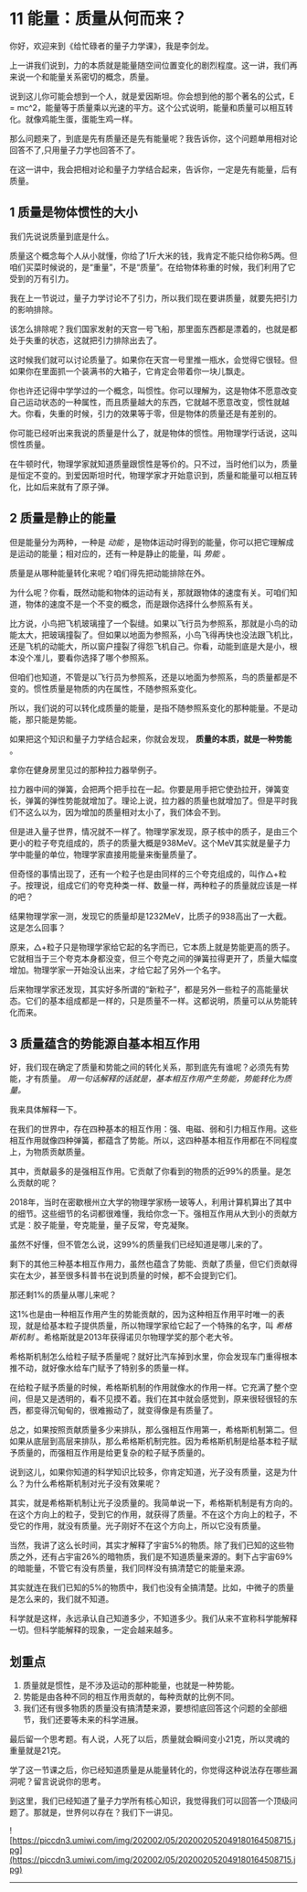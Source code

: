 # 11 能量：质量从何而来？

你好，欢迎来到《给忙碌者的量子力学课》，我是李剑龙。

上一讲我们说到，力的本质就是能量随空间位置变化的剧烈程度。这一讲，我们再来说一个和能量关系密切的概念，质量。

说到这儿你可能会想到一个人，就是爱因斯坦。你会想到他的那个著名的公式，E = mc^2，能量等于质量乘以光速的平方。这个公式说明，能量和质量可以相互转化。就像鸡能生蛋，蛋能生鸡一样。

那么问题来了，到底是先有质量还是先有能量呢？我告诉你，这个问题单用相对论回答不了,只用量子力学也回答不了。

在这一讲中，我会把相对论和量子力学结合起来，告诉你，一定是先有能量，后有质量。

## 1 质量是物体惯性的大小

我们先说说质量到底是什么。

质量这个概念每个人从小就懂，你给了1斤大米的钱，我肯定不能只给你称5两。但咱们买菜时候说的，是“重量”，不是“质量”。在给物体称重的时候，我们利用了它受到的万有引力。

我在上一节说过，量子力学讨论不了引力，所以我们现在要讲质量，就要先把引力的影响排除。

该怎么排除呢？我们国家发射的天宫一号飞船，那里面东西都是漂着的，也就是都处于失重的状态，这就把引力排除出去了。

这时候我们就可以讨论质量了。如果你在天宫一号里推一瓶水，会觉得它很轻。但如果你在里面抓一个装满书的大箱子，它肯定会带着你一块儿飘走。

你也许还记得中学学过的一个概念，叫惯性。你可以理解为，这是物体不愿意改变自己运动状态的一种属性，而且质量越大的东西，它就越不愿意改变，惯性就越大。你看，失重的时候，引力的效果等于零，但是物体的质量还是有差别的。

你可能已经听出来我说的质量是什么了，就是物体的惯性。用物理学行话说，这叫惯性质量。

在牛顿时代，物理学家就知道质量跟惯性是等价的。只不过，当时他们以为，质量是恒定不变的。到爱因斯坦时代，物理学家才开始意识到，质量和能量可以相互转化，比如后来就有了原子弹。

## 2 质量是静止的能量

但是能量分为两种，一种是 *动能* ，是物体运动时得到的能量，你可以把它理解成是运动的能量；相对应的，还有一种是静止的能量，叫 *势能* 。

质量是从哪种能量转化来呢？咱们得先把动能排除在外。

为什么呢？你看，既然动能和物体的运动有关，那就跟物体的速度有关。可咱们知道，物体的速度不是一个不变的概念，而是跟你选择什么参照系有关。

比方说，小鸟把飞机玻璃撞了一个裂缝。如果以飞行员为参照系，那就是小鸟的动能太大，把玻璃撞裂了。但如果以地面为参照系，小鸟飞得再快也没法跟飞机比，还是飞机的动能大，所以窗户撞裂了得怨飞机自己。你看，动能到底是大是小，根本没个准儿，要看你选择了哪个参照系。

但咱们也知道，不管是以飞行员为参照系，还是以地面为参照系，鸟的质量都是不变的。惯性质量是物质的内在属性，不随参照系变化。

所以，我们说的可以转化成质量的能量，是指不随参照系变化的那种能量。不是动能，那只能是势能。

如果把这个知识和量子力学结合起来，你就会发现， **质量的本质，就是一种势能** 。

拿你在健身房里见过的那种拉力器举例子。

拉力器中间的弹簧，会把两个把手拉在一起。你要是用手把它使劲拉开，弹簧变长，弹簧的弹性势能就增加了。理论上说，拉力器的质量也就增加了。但是平时我们不这么以为，因为增加的质量相对太小了，我们体会不到。

但是进入量子世界，情况就不一样了。物理学家发现，原子核中的质子，是由三个更小的粒子夸克组成的，质子的质量大概是938MeV。这个MeV其实就是量子力学中能量的单位，物理学家直接用能量来衡量质量了。

但奇怪的事情出现了，还有一个粒子也是由同样的三个夸克组成的，叫作△+粒子。按理说，组成它们的夸克种类一样、数量一样，两种粒子的质量就应该是一样的吧？

结果物理学家一测，发现它的质量却是1232MeV，比质子的938高出了一大截。这是怎么回事？

原来，△+粒子只是物理学家给它起的名字而已，它本质上就是势能更高的质子。它就相当于三个夸克本身都没变，但三个夸克之间的弹簧拉得更开了，质量大幅度增加。物理学家一开始没认出来，才给它起了另外一个名字。

后来物理学家还发现，其实好多所谓的“新粒子”，都是另外一些粒子的高能量状态。它们的基本组成都是一样的，只是质量不一样。这都说明，质量可以从势能转化而来。

## 3 质量蕴含的势能源自基本相互作用

好，我们现在确定了质量和势能之间的转化关系，那到底先有谁呢？必须先有势能，才有质量。 *用一句话解释的话就是，基本相互作用产生势能，势能转化为质量。*

我来具体解释一下。

在我们的世界中，存在四种基本的相互作用：强、电磁、弱和引力相互作用。这些相互作用就像四种弹簧，都蕴含了势能。所以，这四种基本相互作用都在不同程度上，为物质贡献质量。

其中，贡献最多的是强相互作用。它贡献了你看到的物质的近99%的质量。是怎么贡献的呢？

2018年，当时在密歇根州立大学的物理学家杨一玻等人，利用计算机算出了其中的细节。这些细节的名词都很难懂，我给你念一下。强相互作用从大到小的贡献方式是：胶子能量，夸克能量，量子反常，夸克凝聚。

虽然不好懂，但不管怎么说，这99%的质量我们已经知道是哪儿来的了。

剩下的其他三种基本相互作用力，虽然也蕴含了势能、贡献了质量，但它们贡献得实在太少，甚至很多科普书在说到质量的时候，都不会提到它们。

那还剩1%的质量从哪儿来呢？

这1%也是由一种相互作用产生的势能贡献的，因为这种相互作用平时唯一的表现，就是给基本粒子提供质量，所以物理学家给它起了一个特殊的名字，叫 *希格斯机制* 。希格斯就是2013年获得诺贝尔物理学奖的那个老大爷。

希格斯机制怎么给粒子赋予质量呢？就好比汽车掉到水里，你会发现车门重得根本推不动，就好像水给车门赋予了特别多的质量一样。

在给粒子赋予质量的时候，希格斯机制的作用就像水的作用一样。它充满了整个空间，但是又是透明的，看不见摸不着。我们在其中就会感觉到，原来很轻很轻的东西，都变得沉甸甸的，很难搬动了，就变得像是有质量了。

总之，如果按照贡献质量多少来排队，那么强相互作用第一，希格斯机制第二。但如果从底层到高层来排队，那么希格斯机制完胜。因为希格斯机制是给基本粒子赋予质量的，而强相互作用是给更复杂的粒子赋予质量的。

说到这儿，如果你知道的科学知识比较多，你肯定知道，光子没有质量，这是为什么？为什么希格斯机制对光子没有效果呢？

其实，就是希格斯机制让光子没质量的。我简单说一下，希格斯机制是有方向的。在这个方向上的粒子，受到它的作用，就获得了质量。不在这个方向上的粒子，不受它的作用，就没有质量。光子刚好不在这个方向上，所以它没有质量。

当然，我讲了这么长时间，其实才解释了宇宙5%的物质。除了我们已知的这些物质之外，还有占宇宙26%的暗物质，我们是不知道质量来源的。剩下占宇宙69%的暗能量，不管它有没有质量，我们同样没有搞清楚它的能量来源。

其实就连在我们已知的5%的物质中，我们也没有全搞清楚。比如，中微子的质量是怎么来的，我们就不知道。

科学就是这样，永远承认自己知道多少，不知道多少。我们从来不宣称科学能解释一切。但科学能解释的现象，一定会越来越多。

## 划重点

1. 质量就是惯性，是不涉及运动的那种能量，也就是一种势能。
2. 势能是由各种不同的相互作用贡献的，每种贡献的比例不同。
3. 我们还有很多物质的质量没有搞清楚来源，要想彻底回答这个问题的全部细节，我们还要等未来的科学进展。

最后留一个思考题。有人说，人死了以后，质量就会瞬间变小21克，所以灵魂的重量就是21克。

学了这一节课之后，你已经知道质量是从能量转化的，你觉得这种说法存在哪些漏洞呢？留言说说你的思考。

到这里，我们已经知道了量子力学所有核心知识，我觉得我们可以回答一个顶级问题了。那就是，世界何以存在？我们下一讲见。

![https://piccdn3.umiwi.com/img/202002/05/202002052049180164508715.jpg](https://piccdn3.umiwi.com/img/202002/05/202002052049180164508715.jpg)

---

